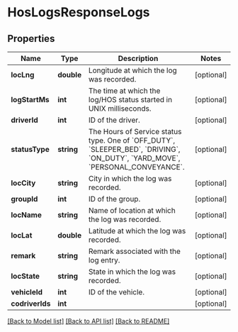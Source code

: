 # HosLogsResponseLogs

## Properties
Name | Type | Description | Notes
------------ | ------------- | ------------- | -------------
**locLng** | **double** | Longitude at which the log was recorded. | [optional] 
**logStartMs** | **int** | The time at which the log/HOS status started in UNIX milliseconds. | [optional] 
**driverId** | **int** | ID of the driver. | [optional] 
**statusType** | **string** | The Hours of Service status type. One of &#x60;OFF_DUTY&#x60;, &#x60;SLEEPER_BED&#x60;, &#x60;DRIVING&#x60;, &#x60;ON_DUTY&#x60;, &#x60;YARD_MOVE&#x60;, &#x60;PERSONAL_CONVEYANCE&#x60;. | [optional] 
**locCity** | **string** | City in which the log was recorded. | [optional] 
**groupId** | **int** | ID of the group. | [optional] 
**locName** | **string** | Name of location at which the log was recorded. | [optional] 
**locLat** | **double** | Latitude at which the log was recorded. | [optional] 
**remark** | **string** | Remark associated with the log entry. | [optional] 
**locState** | **string** | State in which the log was recorded. | [optional] 
**vehicleId** | **int** | ID of the vehicle. | [optional] 
**codriverIds** | **int** |  | [optional] 

[[Back to Model list]](../README.md#documentation-for-models) [[Back to API list]](../README.md#documentation-for-api-endpoints) [[Back to README]](../README.md)



